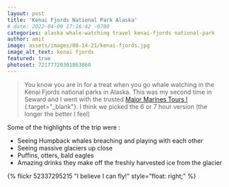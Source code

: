 ```yaml
---
layout: post
title: 'Kenai Fjords National Park Alaska'
# date: 2022-04-09 17:16:42 -0700
categories: alaska whale-watching travel kenai-fjords national-park
author: amit
image: assets/images/08-14-21/kenai-fjords.jpg
image_alt_text: kenai fjords
featured: true
photoset: 72177720301863060
---
```


>You know you are in for a treat when you go whale watching in the Kenai Fjords national parks in Alaska. This was my second time in Seward and I went with the trusted [Major Marines Tours !](https://majormarine.com/){:target="_blank"}. I think we picked the 6 or 7 hour version (the longer the better I feel)

Some of the highlights of the trip were : 
- Seeing Humpback whales breaching and playing with each other
- Seeing massive glaciers up close
- Puffins, otters, bald eagles
- Amazing drinks they make off the freshly harvested ice from the glacier

{% flickr 52337295215 "I believe I can fly!" style="float: right;" %}
